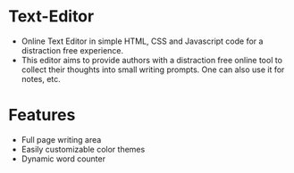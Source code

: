 # Text-Editor
* Online Text Editor in simple HTML, CSS and Javascript code for a distraction free experience.
* This editor aims to provide authors with a distraction free online tool to collect their thoughts into small
writing prompts. One can also use it for notes, etc.
# Features 
* Full page writing area
* Easily customizable color themes
* Dynamic word counter
